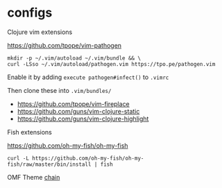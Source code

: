 # configs

Clojure vim extensions

https://github.com/tpope/vim-pathogen

    mkdir -p ~/.vim/autoload ~/.vim/bundle && \
    curl -LSso ~/.vim/autoload/pathogen.vim https://tpo.pe/pathogen.vim

Enable it by adding `execute pathogen#infect()` to `.vimrc`

    

Then clone these into `.vim/bundles/`

* https://github.com/tpope/vim-fireplace
* https://github.com/guns/vim-clojure-static
* https://github.com/guns/vim-clojure-highlight

Fish extensions

https://github.com/oh-my-fish/oh-my-fish

    curl -L https://github.com/oh-my-fish/oh-my-fish/raw/master/bin/install | fish

OMF Theme [chain](https://github.com/oh-my-fish/oh-my-fish/blob/master/docs/Themes.md#chain)
